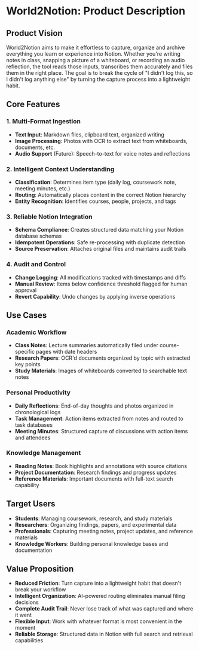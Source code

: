 # World2Notion: Product Description

## Product Vision
World2Notion aims to make it effortless to capture, organize and archive everything you learn or experience into Notion. Whether you're writing notes in class, snapping a picture of a whiteboard, or recording an audio reflection, the tool reads those inputs, transcribes them accurately and files them in the right place. The goal is to break the cycle of "I didn't log this, so I didn't log anything else" by turning the capture process into a lightweight habit.

## Core Features

### 1. Multi-Format Ingestion
- **Text Input**: Markdown files, clipboard text, organized writing
- **Image Processing**: Photos with OCR to extract text from whiteboards, documents, etc.
- **Audio Support** (Future): Speech-to-text for voice notes and reflections

### 2. Intelligent Context Understanding
- **Classification**: Determines item type (daily log, coursework note, meeting minutes, etc.)
- **Routing**: Automatically places content in the correct Notion hierarchy
- **Entity Recognition**: Identifies courses, people, projects, and tags

### 3. Reliable Notion Integration
- **Schema Compliance**: Creates structured data matching your Notion database schemas
- **Idempotent Operations**: Safe re-processing with duplicate detection
- **Source Preservation**: Attaches original files and maintains audit trails

### 4. Audit and Control
- **Change Logging**: All modifications tracked with timestamps and diffs
- **Manual Review**: Items below confidence threshold flagged for human approval
- **Revert Capability**: Undo changes by applying inverse operations

## Use Cases

### Academic Workflow
- **Class Notes**: Lecture summaries automatically filed under course-specific pages with date headers
- **Research Papers**: OCR'd documents organized by topic with extracted key points
- **Study Materials**: Images of whiteboards converted to searchable text notes

### Personal Productivity
- **Daily Reflections**: End-of-day thoughts and photos organized in chronological logs
- **Task Management**: Action items extracted from notes and routed to task databases
- **Meeting Minutes**: Structured capture of discussions with action items and attendees

### Knowledge Management
- **Reading Notes**: Book highlights and annotations with source citations
- **Project Documentation**: Research findings and progress updates
- **Reference Materials**: Important documents with full-text search capability

## Target Users
- **Students**: Managing coursework, research, and study materials
- **Researchers**: Organizing findings, papers, and experimental data
- **Professionals**: Capturing meeting notes, project updates, and reference materials
- **Knowledge Workers**: Building personal knowledge bases and documentation

## Value Proposition
- **Reduced Friction**: Turn capture into a lightweight habit that doesn't break your workflow
- **Intelligent Organization**: AI-powered routing eliminates manual filing decisions
- **Complete Audit Trail**: Never lose track of what was captured and where it went
- **Flexible Input**: Work with whatever format is most convenient in the moment
- **Reliable Storage**: Structured data in Notion with full search and retrieval capabilities